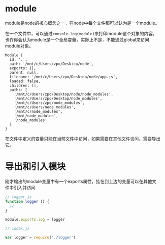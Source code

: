 # module

module是node的核心概念之一，在node中每个文件都可以认为是一个module。

在一个文件中，可以通过`console.log(module)`来打印module这个对象的内容。也许你会认为module是一个全局变量，实际上不是，不能通过global来访问module对象。

```
Module {
  id: '.',
  path: '/mnt/c/Users/zpo/Desktop/node',
  exports: {},
  parent: null,
  filename: '/mnt/c/Users/zpo/Desktop/node/app.js',
  loaded: false,
  children: [],
  paths: [
    '/mnt/c/Users/zpo/Desktop/node/node_modules',  
    '/mnt/c/Users/zpo/Desktop/node_modules',       
    '/mnt/c/Users/zpo/node_modules',
    '/mnt/c/Users/node_modules',
    '/mnt/c/node_modules',
    '/mnt/node_modules',
    '/node_modules'
  ]
}
```

在文件中定义的变量只能在当前文件中访问，如果需要在其他文件访问，需要导出它。

# 导出和引入模块

刚才输出的module变量中有一个exports属性，挂在到上边的变量可以在其他文件中引入并访问

```js
// logger.js
function logger () {
  // ...
}

module.exports.log = logger

// index.js

var logger = require('./logger')
```